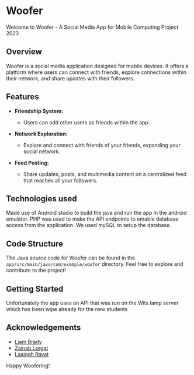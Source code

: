 # Woofer

Welcome to Woofer - A Social Media App for Mobile Computing Project 2023

## Overview

Woofer is a social media application designed for mobile devices. It offers a platform where users can connect with friends, explore connections within their network, and share updates with their followers.

## Features

- **Friendship System:**
  - Users can add other users as friends within the app.
  
- **Network Exploration:**
  - Explore and connect with friends of your friends, expanding your social network.

- **Feed Posting:**
  - Share updates, posts, and multimedia content on a centralized feed that reaches all your followers.
 
## Technologies used
Made use of Android studio to build the java and run the app in the android emulator. PHP was used to make the API endpoints to emable database access from the application. We used mySQL to setup the database.

## Code Structure

The Java source code for Woofer can be found in the `app/src/main/java/com/example/woofer` directory. Feel free to explore and contribute to the project!

## Getting Started

Unfortunately the app uses an API that was run on the Wits lamp server which has been wipe already for the new students

## Acknowledgements

- [Liam Brady](https://github.com/LiamB22)
- [Zainab Lorgat](https://github.com/justpawsome101)
- [Laaiqah Ravat](https://github.com/LaaiqahR)

  
Happy Woofering!
